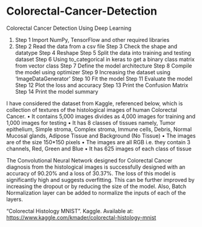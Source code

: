 # Colorectal-Cancer-Detection
Colorectal Cancer Detection Using Deep Learning

1. Step 1 Import NumPy, TensorFlow and other required libraries
1. Step 2 Read the data from a csv file
Step 3 Check the shape and datatype
Step 4 Reshape
Step 5 Split the data into training and testing dataset
Step 6 Using to_categorical in keras to get a binary class matrix from vector class
Step 7 Define the model architecture
Step 8 Compile the model using optimizer
Step 9 Increasing the dataset using ‘ImageDataGenerator’
Step 10 Fit the model
Step 11 Evaluate the model
Step 12 Plot the loss and accuracy
Step 13 Print the Confusion Matrix
Step 14 Print the model summary


I have considered the dataset from Kaggle, referenced below, which is collection of textures of the histological images of human Colorectal Cancer.
• It contains 5,000 images divides as 4,000 images for training and 1,000 images for testing
• It has 8 classes of tissues namely, Tumor epithelium, Simple stroma, Complex stroma, Immune cells, Debris, Normal Mucosal glands, Adipose Tissue and Background (No Tissue)
• The images are of the size 150*150 pixels
• The images are all RGB i.e. they contain 3 channels, Red, Green and Blue
• It has 625 images of each class of tissue


The Convolutional Neural Network designed for Colorectal Cancer diagnosis from the histological images is successfully designed with an accuracy of 90.20% and a loss of 30.37%. The loss of this model is significantly high and suggests overfitting. This can be further improved by increasing the dropout or by reducing the size of the model. Also, Batch Normalization layer can be added to normalize the inputs of each of the layers.


“Colorectal Histology MNIST”. Kaggle. Available at: https://www.kaggle.com/kmader/colorectal-histology-mnist 
